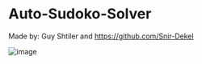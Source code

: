 # Auto-Sudoko-Solver

Made by: Guy Shtiler and https://github.com/Snir-Dekel

![image](https://user-images.githubusercontent.com/58900797/130512626-7ef3dcf1-9f30-4959-8367-73ece3a5e346.png)
